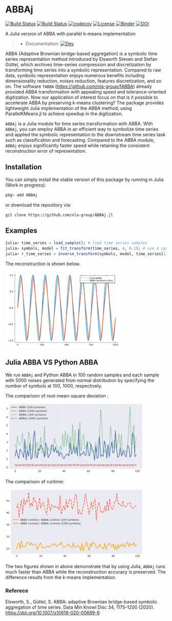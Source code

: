 # ABBAj

[![Build Status](https://app.travis-ci.com/nla-group/ABBAj.jl.svg?branch=master)](https://app.travis-ci.com/github/nla-group/ABBAj.jl)
[![Build Status](https://github.com/nla-group/ABBAj.jl/actions/workflows/ci.yml/badge.svg)](https://github.com/nla-group/ABBAj.jl/actions)
[![codecov](https://codecov.io/gh/nla-group/ABBAj.jl/branch/master/graph/badge.svg?token=19A3126WBX)](https://codecov.io/gh/nla-group/ABBAj.jl)
[![License](https://img.shields.io/badge/License-BSD%203--Clause-blue.svg)](https://opensource.org/licenses/BSD-3-Clause)
[![Binder](https://mybinder.org/badge_logo.svg)](https://mybinder.org/v2/gh/nla-group/jlABBA/HEAD)
[![DOI](https://zenodo.org/badge/DOI/10.5281/zenodo.6286546.svg)](https://doi.org/10.5281/zenodo.6286546)

A Julia version of ABBA with parallel k-means implementation 
> + Documentation: [![Dev](https://img.shields.io/badge/docs-latest-blue.svg)](https://nla-group.github.io/ABBAj.jl/dev/)

ABBA (Adaptive Brownian bridge-based aggregation) is a symbolic time series representation method introduced by Elsworth Steven and Stefan Güttel, which archives time-series compression and discretization by transforming time series into a symbolic representation. Compared to raw data, symbolic representation enjoys numerous benefits including dimensionality reduction, noises reduction, features discretization, and so on. The software `fABBA` (https://github.com/nla-group/fABBA) already provided ABBA transformation with appealing speed and tolerance-oriented digitization. Now our application of interest focus on that is it possible to accelerate ABBA by preserving k-means clustering? The package provides lightweight Julia implementation of the ABBA method, using ParallelKMeans.jl to achieve speedup in the digitization. 

`ABBAj` is a Julia module for time series transformation with ABBA. With `ABBAj`, you can employ ABBA in an efficient way to symbolize time series and applied the symbolic representation to the downstream time series task such as classification and forecasting. Compared to the ABBA module, `ABBAj` enjoys significantly faster speed while retaining the consistent reconstruction error of representation.  


## Installation
You can simply install the stable version of this package by running in Julia (Work in progress):

```julia
pkg> add ABBAj
```

or download the repository via:
```
git clone https://github.com/nla-group/ABBAj.jl
```

## Examples

```julia
julia> time_series = load_sample(); # load time series samples 
julia> symbols, model = fit_transform(time_series, 4, 0.1); # use 4 symbols with compressed tolerance of 0.1
julia> r_time_series = inverse_transform(symbols, model, time_series[1]); # inverse transform time series
```

The reconstruction is shown below.

<img src="docs/src/demo.png" alt="Reconstruction" width="360"/>


## Julia ABBA VS Python ABBA
We run `ABBAj` and Python ABBA in 100 random samples and each sample with 5000 noises generated from normal distribution by specifying the number of symbols at 100, 1000, respectively. 

The comparison of root-mean-square deviation :

<img src="docs/src/MSE.png" alt="mse" width="430"/>

The comparison of runtime:

<img src="docs/src/RUNTIME.png" alt="runtime" width="430"/>

The two figures shown in above demonstrate that by using Julia, `ABBAj` runs much faster than ABBA while the reconstruction accuracy is preserved. The difference results from the k-means implementation.




### Referece
Elsworth, S., Güttel, S. ABBA: adaptive Brownian bridge-based symbolic aggregation of time series. Data Min Knowl Disc 34, 1175–1200 (2020). https://doi.org/10.1007/s10618-020-00689-6
